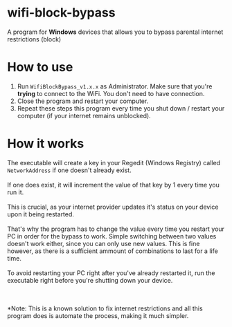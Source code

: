 # wifi-block-bypass
A program for **Windows** devices that allows you to bypass parental internet restrictions (block)

# How to use
1. Run `WifiBlockBypass_v1.x.x` as Administrator. Make sure that you're **trying** to connect to the WiFi. You don't need to have connection.
2. Close the program and restart your computer.
3. Repeat these steps this program every time you shut down / restart your computer (if your internet remains unblocked).

# How it works
The executable will create a key in your Regedit (Windows Registry) called `NetworkAddress` if one doesn't already exist.<br /><br />
If one does exist, it will increment the value of that key by 1 every time you run it.<br /><br />
This is crucial, as your internet provider updates it's status on your device upon it being restarted.<br /><br />
That's why the program has to change the value every time you restart your PC in order for the bypass to work. Simple switching between two values doesn't work either, since you can only use new values. This is fine however, as there is a sufficient ammount of combinations to last for a life time.<br /><br />
To avoid restarting your PC right after you've already restarted it, run the executable right before you're shutting down your device.<br /><br /><br />

*Note: This is a known solution to fix internet restrictions and all this program does is automate the process, making it much simpler.
